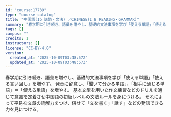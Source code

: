 ```yaml
---
id: "course:17739"
type: "course-catalog"
title: "中国語(Ib 講読・文法) ／CHINESE(I B READING・GRAMMAR)"
summary: "春学期に引き続き、語彙を増やし、基礎的文法事項を学び「使える単語」「使える言い回し」を増やす。 発音に留意し、「聞いて分かる単語」、「相手に通じる単語」＝「使える単語」を増やす。 基本文型を用いた作文練習などのドリルを通じて意識を定着させ中…"
tags: []
campus: ""
credits: 1
instructors: []
license: "CC-BY-4.0"
version:
  created_at: "2025-10-09T03:48:57Z"
  updated_at: "2025-10-09T03:48:57Z"
---
```

春学期に引き続き、語彙を増やし、基礎的文法事項を学び「使える単語」「使える言い回し」を増やす。 発音に留意し、「聞いて分かる単語」、「相手に通じる単語」＝「使える単語」を増やす。 基本文型を用いた作文練習などのドリルを通じて意識を定着させ中国語の初級レベルの文法ルールを身につける。 それによって平易な文章の読解力をつけ、併せて「文を書く」「話す」などの発信できる力を見につける。
